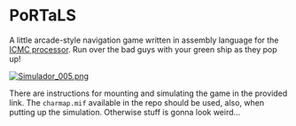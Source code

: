 # PoRTaLS
A little arcade-style navigation game written in assembly language for the [ICMC
processor](https://github.com/simoesusp/Processador-ICMC). Run over the bad guys
with your green ship as they pop up!

[![Simulador_005.png](https://s21.postimg.org/uludrfno7/Simulador_005.png)](https://postimg.org/image/7kdsloo0j/)

There are instructions for mounting and simulating the game in the provided
link. The `charmap.mif` available in the repo should be used, also, when
putting up the simulation. Otherwise stuff is gonna look weird...
